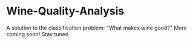 # Wine-Quality-Analysis
A solution to the classification problem: "What makes wine good?"
More coming soon! Stay tuned.

